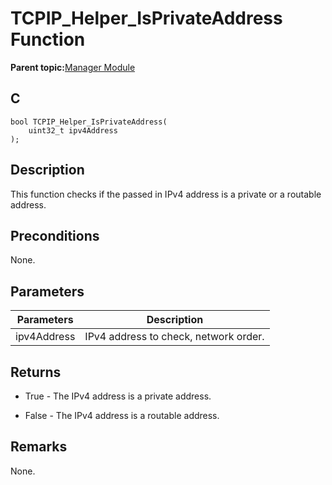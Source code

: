 # TCPIP\_Helper\_IsPrivateAddress Function

**Parent topic:**[Manager Module](GUID-B37C4F4C-DC2D-48D9-9909-AACBA987B57A.md)

## C

```
bool TCPIP_Helper_IsPrivateAddress(
    uint32_t ipv4Address
);
```

## Description

This function checks if the passed in IPv4 address is a private or a routable address.

## Preconditions

None.

## Parameters

|Parameters|Description|
|----------|-----------|
|ipv4Address|IPv4 address to check, network order.|

## Returns

-   True - The IPv4 address is a private address.

-   False - The IPv4 address is a routable address.


## Remarks

None.

